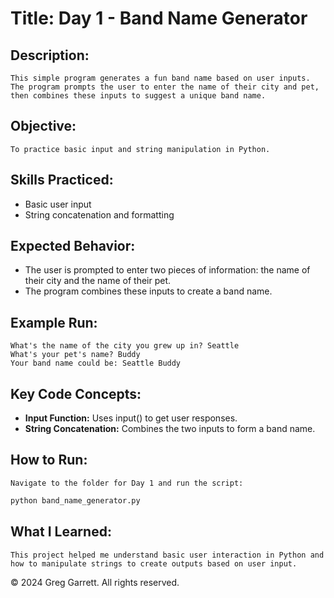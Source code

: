 # Title: Day 1 - Band Name Generator

## Description:
    This simple program generates a fun band name based on user inputs. The program prompts the user to enter the name of their city and pet, then combines these inputs to suggest a unique band name.

## Objective: 
    To practice basic input and string manipulation in Python.

## Skills Practiced:
  * Basic user input
  * String concatenation and formatting

## Expected Behavior:
  * The user is prompted to enter two pieces of information: the name of their city and the name of their pet.
  * The program combines these inputs to create a band name.

## Example Run:
```plaintext
What's the name of the city you grew up in? Seattle
What's your pet's name? Buddy
Your band name could be: Seattle Buddy
```

## Key Code Concepts:
  * **Input Function:** Uses input() to get user responses.
  * **String Concatenation:** Combines the two inputs to form a band name.

## How to Run: 
    Navigate to the folder for Day 1 and run the script:
```bash
python band_name_generator.py
```
## What I Learned: 
    This project helped me understand basic user interaction in Python and how to manipulate strings to create outputs based on user input.

© 2024 Greg Garrett. All rights reserved.